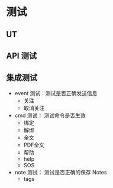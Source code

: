 # 测试

## UT

## API 测试

## 集成测试

- event 测试：测试是否正确发送信息
  - 关注
  - 取消关注
- cmd 测试： 测试命令是否生效
  - 绑定
  - 解绑
  - 全文
  - PDF全文
  - 帮助
  - help
  - SOS
- note 测试： 测试是否正确的保存 Notes
  - tags
